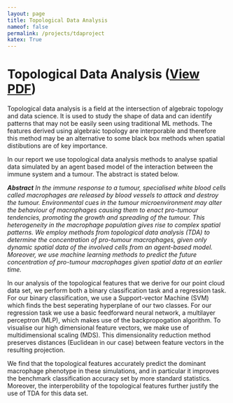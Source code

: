 ```yaml
---
layout: page
title: Topological Data Analysis
nameof: false
permalink: /projects/tdaproject
katex: True
---
```


# Topological Data Analysis ([View PDF](https://jdhesi.github.io/pdfs/TDA_dissertation_dhesi.pdf))

Topological data analysis is a field at the intersection of algebraic topology and data science. It is used to study the shape of data and can identify patterns that may not be easily seen using traditional ML methods. The features derived using algebraic topology are interporable and therefore this method may be an alternative to some black box methods when spatial distibutions are of key importance.

In our report we use topological data analysis methods to analyse spatial data simulated by an agent based model of the interaction between the immune system and a tumour. The abstract is stated below.

***Abstract***
*In the immune response to a tumour, specialised white blood cells called macrophages are released by blood vessels to attack and destroy the tumour. Environmental cues in the tumour microenvironment may alter the behaviour of macrophages causing them to enact pro-tumour tendencies, promoting the growth and spreading of the tumour. This heterogeneity in the macrophage population gives rise to complex spatial patterns. We employ methods from topological data analysis (TDA) to determine the concentration of pro-tumour macrophages, given only dynamic spatial data of the involved cells from an agent-based model. Moreover, we use machine learning methods to predict the future concentration of pro-tumour macrophages given spatial data at an earlier time.*

In our analysis of the topological features that we derive for our point cloud data set, we perform both a binary classification task and a regression task. For our binary classification, we use a Support-vector Machine (SVM) which finds the best seperating hyperplane of our two classes. For our regression task we use a basic feedforward neural network, a multilayer perceptron (MLP), which makes use of the backpropogation algorithm. To visualise our high dimensional feature vectors, we make use of multidimensional scaling (MDS). This dimensionality reduction method preserves distances (Euclidean in our case) between feature vectors in the resulting projection. 

We find that the topological features accurately predict the dominant macrophage phenotype in these simulations, and in particular it improves the benchmark classification accuracy set by more standard statistics. Moreover, the interperobility of the topological features further justify the use of TDA for this data set. 


